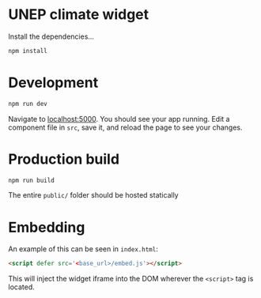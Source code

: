 # UNEP climate widget

Install the dependencies...

```bash
npm install
```

# Development

```bash
npm run dev
```

Navigate to [localhost:5000](http://localhost:5000). You should see your app running. Edit a component file in `src`, save it, and reload the page to see your changes.

# Production build

```bash
npm run build
```

The entire `public/` folder should be hosted statically

# Embedding

An example of this can be seen in `index.html`:
```html
<script defer src='<base_url>/embed.js'></script>
```

This will inject the widget iframe into the DOM wherever the `<script>` tag is located.
